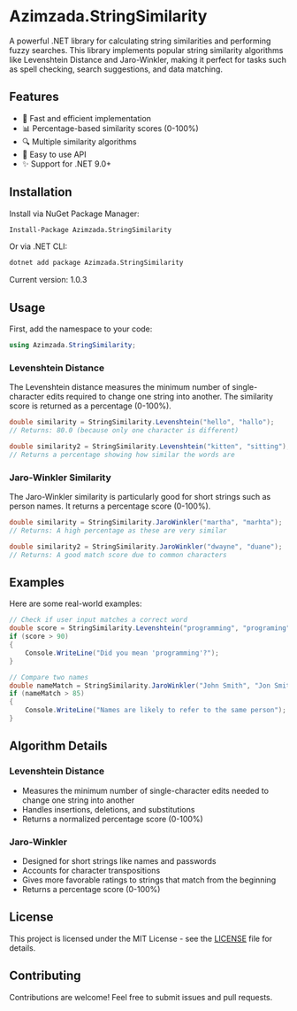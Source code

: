 # Azimzada.StringSimilarity

A powerful .NET library for calculating string similarities and performing fuzzy searches. This library implements popular string similarity algorithms like Levenshtein Distance and Jaro-Winkler, making it perfect for tasks such as spell checking, search suggestions, and data matching.

## Features

- 🚀 Fast and efficient implementation
- 📊 Percentage-based similarity scores (0-100%)
- 🔍 Multiple similarity algorithms
- 🎯 Easy to use API
- ✨ Support for .NET 9.0+

## Installation

Install via NuGet Package Manager:

```sh
Install-Package Azimzada.StringSimilarity
```

Or via .NET CLI:

```sh
dotnet add package Azimzada.StringSimilarity
```

Current version: 1.0.3

## Usage

First, add the namespace to your code:

```csharp
using Azimzada.StringSimilarity;
```

### Levenshtein Distance

The Levenshtein distance measures the minimum number of single-character edits required to change one string into another. The similarity score is returned as a percentage (0-100%).

```csharp
double similarity = StringSimilarity.Levenshtein("hello", "hallo");
// Returns: 80.0 (because only one character is different)

double similarity2 = StringSimilarity.Levenshtein("kitten", "sitting");
// Returns a percentage showing how similar the words are
```

### Jaro-Winkler Similarity

The Jaro-Winkler similarity is particularly good for short strings such as person names. It returns a percentage score (0-100%).

```csharp
double similarity = StringSimilarity.JaroWinkler("martha", "marhta");
// Returns: A high percentage as these are very similar

double similarity2 = StringSimilarity.JaroWinkler("dwayne", "duane");
// Returns: A good match score due to common characters
```

## Examples

Here are some real-world examples:

```csharp
// Check if user input matches a correct word
double score = StringSimilarity.Levenshtein("programming", "programing");
if (score > 90)
{
    Console.WriteLine("Did you mean 'programming'?");
}

// Compare two names
double nameMatch = StringSimilarity.JaroWinkler("John Smith", "Jon Smith");
if (nameMatch > 85)
{
    Console.WriteLine("Names are likely to refer to the same person");
}
```

## Algorithm Details

### Levenshtein Distance
- Measures the minimum number of single-character edits needed to change one string into another
- Handles insertions, deletions, and substitutions
- Returns a normalized percentage score (0-100%)

### Jaro-Winkler
- Designed for short strings like names and passwords
- Accounts for character transpositions
- Gives more favorable ratings to strings that match from the beginning
- Returns a percentage score (0-100%)

## License

This project is licensed under the MIT License - see the [LICENSE](LICENSE) file for details.

## Contributing

Contributions are welcome! Feel free to submit issues and pull requests.

